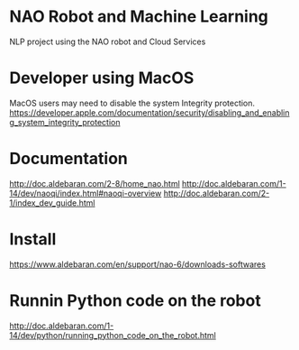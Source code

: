 # NAO Robot and Machine Learning

NLP project using the NAO robot and Cloud Services 

# Developer using MacOS 

MacOS users may need to disable the system Integrity protection.  
 https://developer.apple.com/documentation/security/disabling_and_enabling_system_integrity_protection

# Documentation 

http://doc.aldebaran.com/2-8/home_nao.html
http://doc.aldebaran.com/1-14/dev/naoqi/index.html#naoqi-overview
http://doc.aldebaran.com/2-1/index_dev_guide.html

# Install

https://www.aldebaran.com/en/support/nao-6/downloads-softwares

# Runnin Python code on the robot

http://doc.aldebaran.com/1-14/dev/python/running_python_code_on_the_robot.html